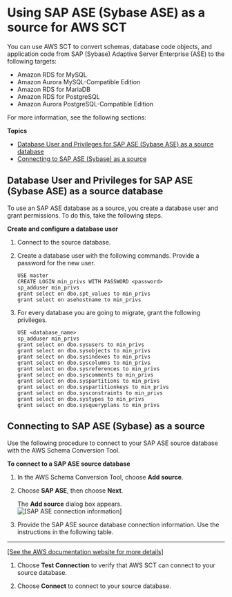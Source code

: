 # Using SAP ASE \(Sybase ASE\) as a source for AWS SCT<a name="CHAP_Source.SAP"></a>

You can use AWS SCT to convert schemas, database code objects, and application code from SAP \(Sybase\) Adaptive Server Enterprise \(ASE\) to the following targets: 
+ Amazon RDS for MySQL
+ Amazon Aurora MySQL\-Compatible Edition
+ Amazon RDS for MariaDB
+ Amazon RDS for PostgreSQL
+ Amazon Aurora PostgreSQL\-Compatible Edition

For more information, see the following sections:

**Topics**
+ [Database User and Privileges for SAP ASE \(Sybase ASE\) as a source database](#CHAP_Source.SAP.Permissions)
+ [Connecting to SAP ASE \(Sybase\) as a source](#CHAP_Source.SAP.Connecting)

## Database User and Privileges for SAP ASE \(Sybase ASE\) as a source database<a name="CHAP_Source.SAP.Permissions"></a>

To use an SAP ASE database as a source, you create a database user and grant permissions\. To do this, take the following steps\.

**Create and configure a database user**

1. Connect to the source database\.

1. Create a database user with the following commands\. Provide a password for the new user\.

   ```
   USE master
   CREATE LOGIN min_privs WITH PASSWORD <password>
   sp_adduser min_privs
   grant select on dbo.spt_values to min_privs
   grant select on asehostname to min_privs
   ```

1. For every database you are going to migrate, grant the following privileges\.

   ```
   USE <database_name>
   sp_adduser min_privs
   grant select on dbo.sysusers to min_privs
   grant select on dbo.sysobjects to min_privs
   grant select on dbo.sysindexes to min_privs
   grant select on dbo.syscolumns to min_privs
   grant select on dbo.sysreferences to min_privs
   grant select on dbo.syscomments to min_privs
   grant select on dbo.syspartitions to min_privs
   grant select on dbo.syspartitionkeys to min_privs
   grant select on dbo.sysconstraints to min_privs
   grant select on dbo.systypes to min_privs
   grant select on dbo.sysqueryplans to min_privs
   ```

## Connecting to SAP ASE \(Sybase\) as a source<a name="CHAP_Source.SAP.Connecting"></a>

Use the following procedure to connect to your SAP ASE source database with the AWS Schema Conversion Tool\. 

**To connect to a SAP ASE source database**

1. In the AWS Schema Conversion Tool, choose **Add source**\. 

1. Choose **SAP ASE**, then choose **Next**\.

   The **Add source** dialog box appears\.  
![\[SAP ASE connection information\]](http://docs.aws.amazon.com/SchemaConversionTool/latest/userguide/images/SCT-SAP-connect.png)

1. Provide the SAP ASE source database connection information\. Use the instructions in the following table\.   
****    
[\[See the AWS documentation website for more details\]](http://docs.aws.amazon.com/SchemaConversionTool/latest/userguide/CHAP_Source.SAP.html)

1. Choose **Test Connection** to verify that AWS SCT can connect to your source database\. 

1. Choose **Connect** to connect to your source database\.